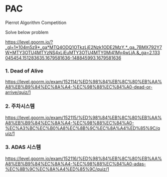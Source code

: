 # PAC
Pierrot Algorithm Competition

Solve below problem

https://level.goorm.io/?_gl=1*104m5z9*_ga*MTQ4ODQ1OTkzLjE2Nzk1ODE2MzY.*_ga_7BMX792Y7W*MTY3OTU4MTYzNS4xLjEuMTY3OTU4MTY0Mi41My4wLjA.&_ga=2.133045454.151283635.1679581636-148845993.1679581636

### 1. Dead of Alive
https://level.goorm.io/exam/152114/%ED%98%84%EB%8C%80%EB%AA%A8%EB%B9%84%EC%8A%A4-%EC%98%88%EC%84%A0-dead-or-arrive/quiz/1


### 2. 주차시스템
https://level.goorm.io/exam/152115/%ED%98%84%EB%8C%80%EB%AA%A8%EB%B9%84%EC%8A%A4-%EC%98%88%EC%84%A0-%EC%A3%BC%EC%B0%A8%EC%8B%9C%EC%8A%A4%ED%85%9C/quiz/1


### 3. ADAS 시스템
https://level.goorm.io/exam/152116/%ED%98%84%EB%8C%80%EB%AA%A8%EB%B9%84%EC%8A%A4-%EC%98%88%EC%84%A0-adas-%EC%8B%9C%EC%8A%A4%ED%85%9C/quiz/1